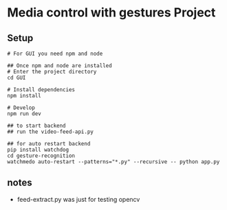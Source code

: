 # Media control with gestures Project

## Setup
```
# For GUI you need npm and node  

## Once npm and node are installed
# Enter the project directory
cd GUI

# Install dependencies
npm install

# Develop
npm run dev

## to start backend
## run the video-feed-api.py

## for auto restart backend
pip install watchdog
cd gesture-recognition
watchmedo auto-restart --patterns="*.py" --recursive -- python app.py

```
## notes
- feed-extract.py was just for testing opencv